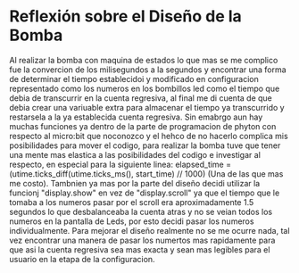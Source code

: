 # Reflexión sobre el Diseño de la Bomba
Al realizar la bomba con maquina de estados lo que mas se me complico fue la convercion de los milisegundos a la segundos y encontrar una forma de determinar el tiempo establecidoi y modificado en configuracion representado como los numeros en los bombillos
led como el tiempo que debia de transcurrir en la cuenta regresiva, al final me di cuenta de que debia crear una variuable extra para almacenar el tiempo ya transcurrido y restarsela a la ya establecida cuenta regresiva. Sin emabrgo aun hay muchas funciones
ya dentro de la parte de programacion de phyton con respecto al micro:bit que noconozco y el hehco de no hacerlo complica mis posibilidades para mover el codigo, para realizar la bomba tuve que tener una mente mas elastica a las posibilidades del codigo e investigar
al respecto, en especial para la siguiente linea:  elapsed_time = (utime.ticks_diff(utime.ticks_ms(), start_time) // 1000) (Una de las que mas me costo). Tambnien ya mas por la parte del diseño decidi utilizar la funcionj "display.show" en vez de "display.scroll"
ya que el tiempo que le tomaba a los numeros pasar por el scroll era aproximadamente 1.5 segundos lo que desbalanceaba la cuenta atras y no se veian todos los numeros en la pantalla de Leds, por esto decidi pasar los numeros individualmente. Para mejorar el diseño
realmente no se me ocurre nada, tal vez encontrar una manera de pasar los numertos mas rapidamente para que asi la cuenta regresiva sea mas exacta y sean mas legibles para el usuario en la etapa de la configuracion.
